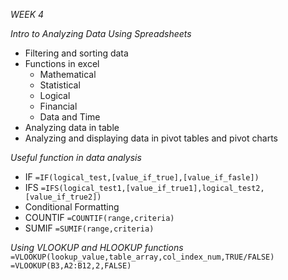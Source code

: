 *WEEK 4*

*Intro to Analyzing Data Using Spreadsheets*
* Filtering and sorting data
* Functions in excel
	* Mathematical
	* Statistical
	* Logical 
	* Financial 
	* Data and Time
* Analyzing data in table
* Analyzing and displaying data in pivot tables and pivot charts

*Useful function in data analysis*
* IF `=IF(logical_test,[value_if_true],[value_if_fasle])`
* IFS `=IFS(logical_test1,[value_if_true1],logical_test2,[value_if_true2])`
* Conditional Formatting
* COUNTIF `=COUNTIF(range,criteria)`    
*  SUMIF `=SUMIF(range,criteria)`

*Using VLOOKUP and HLOOKUP functions*
`=VLOOKUP(lookup_value,table_array,col_index_num,TRUE/FALSE)`
`=VLOOKUP(B3,A2:B12,2,FALSE)`
